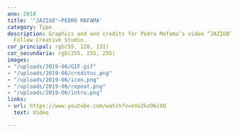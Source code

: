 ```yaml
---
ano: 2018
title: '"JAZIGO"—PEDRO MAFAMA'
category: Type
description: Graphics and end credits for Pedro Mafama’s video “JAZIGO” directed by
  Follow Creative Studio.
cor_principal: rgb(55, 128, 131)
cor_secundaria: rgb(255, 255, 255)
images:
- "/uploads/2019-06/GIF.gif"
- "/uploads/2019-06/creditos.png"
- "/uploads/2019-06/icon.png"
- "/uploads/2019-06/repeat.png"
- "/uploads/2019-06/intro.png"
links:
- url: https://www.youtube.com/watch?v=eVo2kzO6cXQ
  text: Video

---
```

